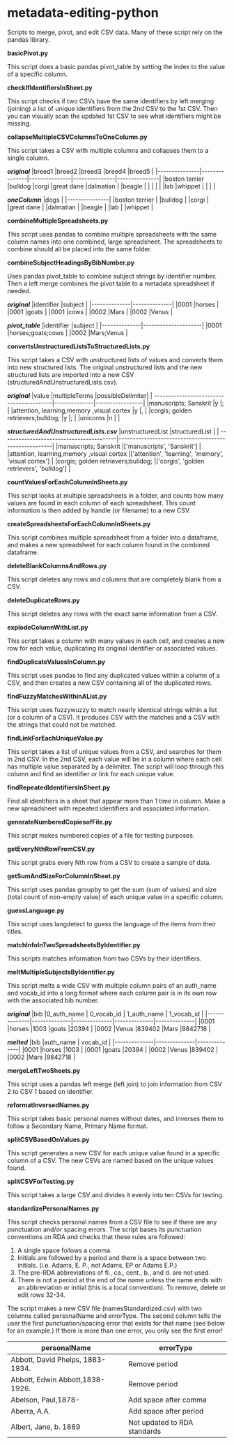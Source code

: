 # metadata-editing-python

Scripts to merge, pivot, and edit CSV data. Many of these script rely on the pandas library.

**basicPivot.py**

This script does a basic pandas pivot_table by setting the index to the value of a specific column.

**checkIfIdentifiersInSheet.py**

This script checks if two CSVs have the same identifiers by left merging (joining) a list of unique identifiers from the 2nd CSV to the 1st CSV. Then you can visually scan the updated 1st CSV to see what identifiers might be missing.

**collapseMultipleCSVColumnsToOneColumn.py**

This script takes a CSV with multiple columns and collapses them to a single column.

***original***
|breed1         |breed2         |breed3         |breed4         |breed5         |
|---------------|---------------|---------------|---------------|---------------|
|boston terrier	|bulldog        |corgi        	|great dane	    |dalmatian      |
|beagle         |               |               |               |               |
|lab            |whippet        |               |               |               |

***oneColumn***
|dogs           |
|---------------|
|boston terrier	|
|bulldog        |
|corgi  	      |
|great dane   	|
|dalmatian      |
|beagle         |
|lab            |
|whippet        |

**combineMultipleSpreadsheets.py**

This script uses pandas to combine multiple spreadsheets with the same column names into one combined, large spreadsheet. The spreadsheets to combine should all be placed into the same folder.

**combineSubjectHeadingsByBibNumber.py**

Uses pandas pivot_table to combine subject strings by identifier number. Then a left merge combines the pivot table to a metadata spreadsheet if needed.

***original***
|identifier    |subject       |
|--------------|--------------|
|0001          |horses        |
|0001          |goats         |
|0001          |cows          |
|0002          |Mars          |
|0002          |Venus         |

***pivot_table***
|identifier    |subject              |
|--------------|---------------------|
|0001          |horses;goats;cows    |
|0002          |Mars;Venus           |

**convertsUnstructuredListsToStructuredLists.py**

This script takes a CSV with unstructured lists of values and converts them into new structured lists. The original unstructured lists and the new structured lists are imported into a new CSV (structuredAndUnstructuredLists.csv).

***original***
|value                                     |multipleTerms |possibleDelimiter|
| -----------------------------------------|--------------|-----------------|
|manuscripts; Sanskrit                     |y             |;                |
|attention, learning,memory ,visual cortex |y             |,                |
|corgis; golden retrievers;bulldog;        |y             |;                |
|unicorns                                  |n             |                 |

***structuredAndUnstructuredLists.csv***
|unstructuredList                          |structuredList                                        |
| -----------------------------------------|------------------------------------------------------|
|manuscripts; Sanskrit                     |['manuscripts', 'Sanskrit']                           |
|attention, learning,memory ,visual cortex |['attention', 'learning', 'memory', 'visual cortex']  |
|corgis; golden retrievers;bulldog;        |['corgis', 'golden retrievers', 'bulldog']            |

**countValuesForEachColumnInSheets.py**

This script looks at multiple spreadsheets in a folder, and counts how many values are found in each column of each spreadsheet. This count information is then added by handle (or filename) to a new CSV.

**createSpreadsheetsForEachColumnInSheets.py**

This script combines multiple spreadsheet from a folder into a dataframe, and makes a new spreadsheet for each column found in the combined dataframe.

**deleteBlankColumnsAndRows.py**

This script deletes any rows and columns that are completely blank from a CSV.

**deleteDuplicateRows.py**

This script deletes any rows with the exact same information from a CSV.

**explodeColumnWithList.py**

This script takes a column with many values in each cell, and creates a new row for each value, duplicating its original identifier or associated values.

**findDuplicateValuesInColumn.py**

This script uses pandas to find any duplicated values within a column of a CSV, and then creates a new CSV containing all of the duplicated rows.

**findFuzzyMatchesWithinAList.py**

This script uses fuzzywuzzy to match nearly identical strings within a list (or a column of a CSV). It produces CSV with the matches and a CSV with the strings that could not be matched.

**findLinkForEachUniqueValue.py**

This script takes a list of unique values from a CSV, and searches for them in 2nd CSV. In the 2nd CSV, each value will be in a column where each cell has multiple value separated by a delimiter. The script will loop through this column and find an identifier or link for each unique value.

**findRepeatedIdentifiersInSheet.py**

Find all identifiers in a sheet that appear more than 1 time in column. Make a new spreadsheet with repeated identifiers and associated information.

**generateNumberedCopiesofFile.py**

This script makes numbered copies of a file for testing purposes.

**getEveryNthRowFromCSV.py**

This script grabs every Nth row from a CSV to create a sample of data.

**getSumAndSizeForColumnInSheet.py**

This script uses pandas groupby to get the sum (sum of values) and size (total count of non-empty value) of each unique value in a specific column.

**guessLanguage.py**

This script uses langdetect to guess the language of the items from their titles.

**matchInfoInTwoSpreadsheetsByIdentifier.py**

This scripts matches information from two CSVs by their identifiers.

**meltMultipleSubjectsByIdentifier.py**

This script melts a wide CSV with multiple column pairs of an auth_name and vocab_id into a long format where each column pair is in its own row with the associated bib number.

***original***
|bib           |0_auth_name   | 0_vocab_id   | 1_auth_name  | 1_vocab_id   |
|--------------|--------------|--------------|--------------|--------------|
|0001          |horses        |1003          |goats         |20394         |
|0002          |Venus         |839402        |Mars          |9842718       |

***melted***
|bib           |auth_name     | vocab_id     |
|--------------|--------------|--------------|
|0001          |horses        |1003          |
|0001          |goats         |20394         |
|0002          |Venus         |839402        |
|0002          |Mars          |9842718       |

**mergeLeftTwoSheets.py**

This script uses a pandas left merge (left join) to join information from CSV 2 to CSV 1 based on identifier.

**reformatInversedNames.py**

This script takes basic personal names without dates, and inverses them to follow a Secondary Name, Primary Name format.

**splitCSVBasedOnValues.py**

This script generates a new CSV for each unique value found in a specific column of a CSV. The new CSVs are named based on the unique values found.

**splitCSVForTesting.py**

This script takes a large CSV and divides it evenly into ten CSVs for testing.

**standardizePersonalNames.py**

This script checks personal names from a CSV file to see if there are any punctuation and/or spacing errors. The script bases its punctuation conventions on RDA and checks that these rules are followed:

1) A single space follows a comma.
2) Initials are followed by a period and there is a space between two initials. (i.e. Adams, E. P., not Adams, EP or Adams E.P.)
3) The pre-RDA abbreviations of fl., ca., cent., b., and d. are not used.
4) There is not a period at the end of the name unless the name ends with an abbreviation or initial (this is a local convention). To remove, delete or edit rows 32-34.

The script makes a new CSV file (namesStandardized.csv) with two columns called personalName and errorType. The second column tells the user the first punctuation/spacing error that exists for that name (see below for an example.) If there is more than one error, you only see the first error!

|personalName                     |errorType                    |
| --------------------------------|-----------------------------|
|Abbott, David Phelps, 1863-1934. |Remove period                |
|Abbott, Edwin Abbott,1838-1926.  |Remove period                |   
|Abelson, Paul,1878-	            |Add space after comma        |  
|Aberra, A.A.	                    |Add space after period       |
|Albert, Jane, b. 1889            |Not updated to RDA standards |
